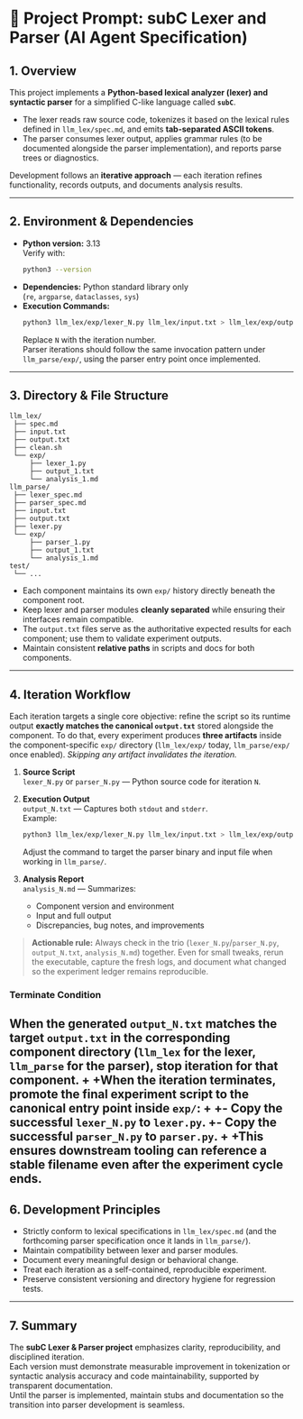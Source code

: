 # 🧩 Project Prompt: subC Lexer and Parser (AI Agent Specification)

## 1. Overview

This project implements a **Python-based lexical analyzer (lexer) and syntactic parser** for a simplified C-like language called **`subC`**.  

- The lexer reads raw source code, tokenizes it based on the lexical rules defined in `llm_lex/spec.md`, and emits **tab-separated ASCII tokens**.  
- The parser consumes lexer output, applies grammar rules (to be documented alongside the parser implementation), and reports parse trees or diagnostics.

Development follows an **iterative approach** — each iteration refines functionality, records outputs, and documents analysis results.

---

## 2. Environment & Dependencies

- **Python version:** 3.13  
  Verify with:
  ```bash
  python3 --version
  ```
- **Dependencies:** Python standard library only  
  (`re`, `argparse`, `dataclasses`, `sys`)
- **Execution Commands:**
  ```bash
  python3 llm_lex/exp/lexer_N.py llm_lex/input.txt > llm_lex/exp/output_N.txt 2>&1
  ```
  Replace `N` with the iteration number.  
  Parser iterations should follow the same invocation pattern under `llm_parse/exp/`, using the parser entry point once implemented.

---

## 3. Directory & File Structure

```
llm_lex/
 ├── spec.md
 ├── input.txt
 ├── output.txt
 ├── clean.sh
 └── exp/
     ├── lexer_1.py
     ├── output_1.txt
     └── analysis_1.md
llm_parse/
 ├── lexer_spec.md
 ├── parser_spec.md
 ├── input.txt
 ├── output.txt
 ├── lexer.py
 └── exp/
     ├── parser_1.py
     ├── output_1.txt
     └── analysis_1.md
test/
 └── ...
```

- Each component maintains its own `exp/` history directly beneath the component root.
- Keep lexer and parser modules **cleanly separated** while ensuring their interfaces remain compatible.
- The `output.txt` files serve as the authoritative expected results for each component; use them to validate experiment outputs.
- Maintain consistent **relative paths** in scripts and docs for both components.

---

## 4. Iteration Workflow

Each iteration targets a single core objective: refine the script so its runtime output **exactly matches the canonical `output.txt`** stored alongside the component. To do that, every experiment produces **three artifacts** inside the component-specific `exp/` directory (`llm_lex/exp/` today, `llm_parse/exp/` once enabled). *Skipping any artifact invalidates the iteration.*

1. **Source Script**  
   `lexer_N.py` or `parser_N.py` — Python source code for iteration `N`.

2. **Execution Output**  
   `output_N.txt` — Captures both `stdout` and `stderr`.  
   Example:
   ```bash
   python3 llm_lex/exp/lexer_N.py llm_lex/input.txt > llm_lex/exp/output_N.txt 2>&1
   ```
   Adjust the command to target the parser binary and input file when working in `llm_parse/`.

3. **Analysis Report**  
   `analysis_N.md` — Summarizes:
   - Component version and environment
   - Input and full output
   - Discrepancies, bug notes, and improvements

> **Actionable rule:** Always check in the trio (`lexer_N.py`/`parser_N.py`, `output_N.txt`, `analysis_N.md`) together. Even for small tweaks, rerun the executable, capture the fresh logs, and document what changed so the experiment ledger remains reproducible.


### Terminate Condition
When the generated `output_N.txt` matches the target `output.txt` in the corresponding component directory (`llm_lex` for the lexer, `llm_parse` for the parser), stop iteration for that component.
+
+When the iteration terminates, promote the final experiment script to the canonical entry point inside `exp/`:
+
+- Copy the successful `lexer_N.py` to `lexer.py`.
+- Copy the successful `parser_N.py` to `parser.py`.
+
+This ensures downstream tooling can reference a stable filename even after the experiment cycle ends.
---

## 6. Development Principles

- Strictly conform to lexical specifications in `llm_lex/spec.md` (and the forthcoming parser specification once it lands in `llm_parse/`).
- Maintain compatibility between lexer and parser modules.
- Document every meaningful design or behavioral change.
- Treat each iteration as a self-contained, reproducible experiment.
- Preserve consistent versioning and directory hygiene for regression tests.

---

## 7. Summary

The **subC Lexer & Parser project** emphasizes clarity, reproducibility, and disciplined iteration.  
Each version must demonstrate measurable improvement in tokenization or syntactic analysis accuracy and code maintainability, supported by transparent documentation.  
Until the parser is implemented, maintain stubs and documentation so the transition into parser development is seamless.
